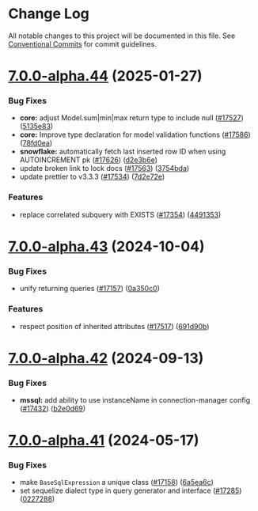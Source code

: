 # Change Log

All notable changes to this project will be documented in this file.
See [Conventional Commits](https://conventionalcommits.org) for commit guidelines.

# [7.0.0-alpha.44](https://github.com/sequelize/sequelize/compare/v7.0.0-alpha.43...v7.0.0-alpha.44) (2025-01-27)

### Bug Fixes

- **core:** adjust Model.sum|min|max return type to include null ([#17527](https://github.com/sequelize/sequelize/issues/17527)) ([5135e83](https://github.com/sequelize/sequelize/commit/5135e8305789d438f636e366c453db04f6560db5))
- **core:** Improve type declaration for model validation functions ([#17586](https://github.com/sequelize/sequelize/issues/17586)) ([78fd0ea](https://github.com/sequelize/sequelize/commit/78fd0ea8dbf46748815d90b24d698908f5169ffd))
- **snowflake:** automatically fetch last inserted row ID when using AUTOINCREMENT pk ([#17626](https://github.com/sequelize/sequelize/issues/17626)) ([d2e3b6e](https://github.com/sequelize/sequelize/commit/d2e3b6e44f9ed3d85c67f07e76e02c59dc76177a))
- update broken link to lock docs ([#17563](https://github.com/sequelize/sequelize/issues/17563)) ([3754bda](https://github.com/sequelize/sequelize/commit/3754bda7f54822d7da8c7c4cfb742d0d6924e97a))
- update prettier to v3.3.3 ([#17534](https://github.com/sequelize/sequelize/issues/17534)) ([7d2e72e](https://github.com/sequelize/sequelize/commit/7d2e72e84da08075a631fc43bf69d909649fc297))

### Features

- replace correlated subquery with EXISTS ([#17354](https://github.com/sequelize/sequelize/issues/17354)) ([4491353](https://github.com/sequelize/sequelize/commit/4491353eaf50067589a7958b28af7572d1c411ff))

# [7.0.0-alpha.43](https://github.com/sequelize/sequelize/compare/v7.0.0-alpha.42...v7.0.0-alpha.43) (2024-10-04)

### Bug Fixes

- unify returning queries ([#17157](https://github.com/sequelize/sequelize/issues/17157)) ([0a350c0](https://github.com/sequelize/sequelize/commit/0a350c0f91d0eee9c56b92f47cc23c273c9eb206))

### Features

- respect position of inherited attributes ([#17517](https://github.com/sequelize/sequelize/issues/17517)) ([691d90b](https://github.com/sequelize/sequelize/commit/691d90ba8c695c389c34f61fba3ff7fcaf52d634))

# [7.0.0-alpha.42](https://github.com/sequelize/sequelize/compare/v7.0.0-alpha.41...v7.0.0-alpha.42) (2024-09-13)

### Bug Fixes

- **mssql:** add ability to use instanceName in connection-manager config ([#17432](https://github.com/sequelize/sequelize/issues/17432)) ([b2e0d69](https://github.com/sequelize/sequelize/commit/b2e0d69c3b4071c616f0e6ef8ceea8dfc3cbf284))

# [7.0.0-alpha.41](https://github.com/sequelize/sequelize/compare/v7.0.0-alpha.40...v7.0.0-alpha.41) (2024-05-17)

### Bug Fixes

- make `BaseSqlExpression` a unique class ([#17158](https://github.com/sequelize/sequelize/issues/17158)) ([6a5ea6c](https://github.com/sequelize/sequelize/commit/6a5ea6c774b1812a40dd26e873b56291f868bf3f))
- set sequelize dialect type in query generator and interface ([#17285](https://github.com/sequelize/sequelize/issues/17285)) ([0227288](https://github.com/sequelize/sequelize/commit/0227288d1c6fcbf2d4f09e2efa50e4aeb9d435f2))
